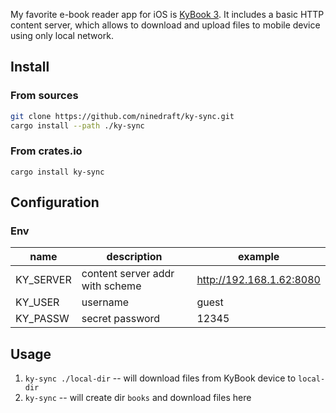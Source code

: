 My favorite e-book reader app for iOS is [KyBook 3](http://kybook-reader.com/index.html). It includes a basic HTTP content server, which allows to download and upload files to mobile device using only local network.

## Install

### From sources
```sh
git clone https://github.com/ninedraft/ky-sync.git
cargo install --path ./ky-sync
```

### From crates.io
```
cargo install ky-sync
```


## Configuration
### Env

| name      | description                     | example                  |
| --------- | ------------------------------- | ------------------------ |
| KY_SERVER | content server addr with scheme | http://192.168.1.62:8080 |
| KY_USER   | username                        | guest                    |
| KY_PASSW  | secret password                 | 12345                    |


## Usage

1. `ky-sync ./local-dir` -- will download files from KyBook device to `local-dir`
2. `ky-sync` -- will create dir `books` and download files here
